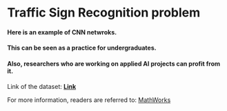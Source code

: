 # Traffic Sign Recognition problem
#### Here is an example of CNN netwroks. 
#### This can be seen as a practice for undergraduates.
#### Also, researchers who are working on applied AI projects can profit from it.
Link of the dataset: **[Link](https://drive.google.com/drive/folders/1daZ80k22FkJbLv48WqJ1dQpk37NyRzLh)**

For more information, readers are referred to:
[MathWorks](https://www.mathworks.com/discovery/convolutional-neural-network.html)
